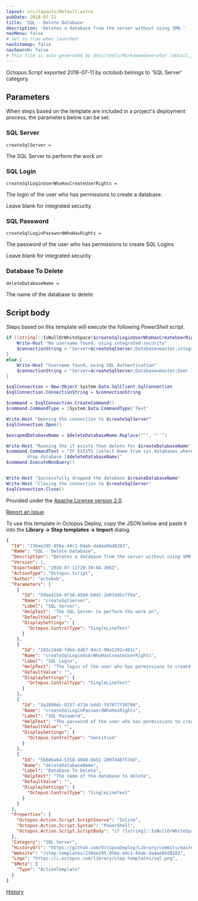 ```yaml
---
layout: src/layouts/Default.astro
pubDate: 2018-07-11
title: 'SQL - Delete Database'
description: 'Deletes a database from the server without using SMO.'
navMenu: false
# Set to true when launched
navSitemap: false
navSearch: false
# This file is auto-generated by docs/tools/MarkdownGenerator (detail.js)
---
```


Octopus.Script exported 2018-07-11 by octobob belongs to 'SQL Server' category.

## Parameters

When steps based on the template are included in a project's deployment process, the parameters below can be set.


<div class="param">

### SQL Server

`createSqlServer = `

The SQL Server to perform the work on

</div>
        
<div class="param">

### SQL Login

`createSqlLoginUserWhoHasCreateUserRights = `

The login of the user who has permissions to create a database.

Leave blank for integrated security

</div>
        
<div class="param">

### SQL Password

`createSqlLoginPasswordWhoHasRights = `

The password of the user who has permissions to create SQL Logins

Leave blank for integrated security

</div>
        
<div class="param">

### Database To Delete

`deleteDatabaseName = `

The name of the database to delete

</div>
        

## Script body

Steps based on this template will execute the following *PowerShell* script.

```powershell
if ([string]::IsNullOrWhiteSpace($createSqlLoginUserWhoHasCreateUserRights) -eq $true){
	Write-Host "No username found, using integrated security"
    $connectionString = "Server=$createSqlServer;Database=master;integrated security=true;"
}
else {
	Write-Host "Username found, using SQL Authentication"
    $connectionString = "Server=$createSqlServer;Database=master;User ID=$createSqlLoginUserWhoHasCreateUserRights;Password=$createSqlLoginPasswordWhoHasRights;"
}

$sqlConnection = New-Object System.Data.SqlClient.SqlConnection
$sqlConnection.ConnectionString = $connectionString

$command = $sqlConnection.CreateCommand()
$command.CommandType = [System.Data.CommandType]'Text'

Write-Host "Opening the connection to $createSqlServer"
$sqlConnection.Open()

$escapedDatabaseName = $deleteDatabaseName.Replace("'", "''")

Write-Host "Running the if exists then delete for $createDatabaseName"
$command.CommandText = "IF EXISTS (select Name from sys.databases where Name = '$escapedDatabaseName')
        drop database [$deleteDatabaseName]"            
$command.ExecuteNonQuery()


Write-Host "Successfully dropped the database $createDatabaseName"
Write-Host "Closing the connection to $createSqlServer"
$sqlConnection.Close()
```

Provided under the [Apache License version 2.0](https://github.com/OctopusDeploy/Library/blob/master/LICENSE.txt).

[Report an issue](https://github.com/OctopusDeploy/Library/issues/new?assignees=&labels=&projects=&template=bug-report.yml&title=Issue%20with%20SQL%20-%20Delete%20Database&step-template=SQL%20-%20Delete%20Database)

<div class="get-json">

To use this template in Octopus Deploy, copy the JSON below and paste it into the **Library → Step templates → Import** dialog.

```json
{
  "Id": "236ee295-056e-44c1-84ab-da4ae6bd8283",
  "Name": "SQL - Delete Database",
  "Description": "Deletes a database from the server without using SMO.",
  "Version": 1,
  "ExportedAt": "2018-07-11T20:39:04.366Z",
  "ActionType": "Octopus.Script",
  "Author": "octobob",
  "Parameters": [
    {
      "Id": "59ae41b4-0f38-45b9-b9d2-2e07dd5c7f6e",
      "Name": "createSqlServer",
      "Label": "SQL Server",
      "HelpText": "The SQL Server to perform the work on",
      "DefaultValue": "",
      "DisplaySettings": {
        "Octopus.ControlType": "SingleLineText"
      }
    },
    {
      "Id": "193c2440-fdb4-4d67-94c2-99a1292c481c",
      "Name": "createSqlLoginUserWhoHasCreateUserRights",
      "Label": "SQL Login",
      "HelpText": "The login of the user who has permissions to create a database.\n\nLeave blank for integrated security",
      "DefaultValue": "",
      "DisplaySettings": {
        "Octopus.ControlType": "SingleLineText"
      }
    },
    {
      "Id": "3a1090dc-8157-471b-b4d2-f47677f38790",
      "Name": "createSqlLoginPasswordWhoHasRights",
      "Label": "SQL Password",
      "HelpText": "The password of the user who has permissions to create SQL Logins\n\nLeave blank for integrated security",
      "DefaultValue": "",
      "DisplaySettings": {
        "Octopus.ControlType": "Sensitive"
      }
    },
    {
      "Id": "5b686a64-5358-4840-8b51-2097448f57dd",
      "Name": "deleteDatabaseName",
      "Label": "Database To Delete",
      "HelpText": "The name of the database to delete",
      "DefaultValue": "",
      "DisplaySettings": {
        "Octopus.ControlType": "SingleLineText"
      }
    }
  ],
  "Properties": {
    "Octopus.Action.Script.ScriptSource": "Inline",
    "Octopus.Action.Script.Syntax": "PowerShell",
    "Octopus.Action.Script.ScriptBody": "if ([string]::IsNullOrWhiteSpace($createSqlLoginUserWhoHasCreateUserRights) -eq $true){\n\tWrite-Host \"No username found, using integrated security\"\n    $connectionString = \"Server=$createSqlServer;Database=master;integrated security=true;\"\n}\nelse {\n\tWrite-Host \"Username found, using SQL Authentication\"\n    $connectionString = \"Server=$createSqlServer;Database=master;User ID=$createSqlLoginUserWhoHasCreateUserRights;Password=$createSqlLoginPasswordWhoHasRights;\"\n}\n\n$sqlConnection = New-Object System.Data.SqlClient.SqlConnection\n$sqlConnection.ConnectionString = $connectionString\n\n$command = $sqlConnection.CreateCommand()\n$command.CommandType = [System.Data.CommandType]'Text'\n\nWrite-Host \"Opening the connection to $createSqlServer\"\n$sqlConnection.Open()\n\n$escapedDatabaseName = $deleteDatabaseName.Replace(\"'\", \"''\")\n\nWrite-Host \"Running the if exists then delete for $createDatabaseName\"\n$command.CommandText = \"IF EXISTS (select Name from sys.databases where Name = '$escapedDatabaseName')\n        drop database [$deleteDatabaseName]\"            \n$command.ExecuteNonQuery()\n\n\nWrite-Host \"Successfully dropped the database $createDatabaseName\"\nWrite-Host \"Closing the connection to $createSqlServer\"\n$sqlConnection.Close()"
  },
  "Category": "SQL Server",
  "HistoryUrl": "https://github.com/OctopusDeploy/Library/commits/master/step-templates//opt/buildagent/work/75443764cd38076d/step-templates/sql-delete-database.json",
  "Website": "/step-templates/236ee295-056e-44c1-84ab-da4ae6bd8283",
  "Logo": "https://i.octopus.com/library/step-templates/sql.png",
  "$Meta": {
    "Type": "ActionTemplate"
  }
}
```

[History](https://github.com/OctopusDeploy/Library/commits/master/step-templates/https://github.com/OctopusDeploy/Library/commits/master/step-templates//opt/buildagent/work/75443764cd38076d/step-templates/sql-delete-database.json)

</div>
